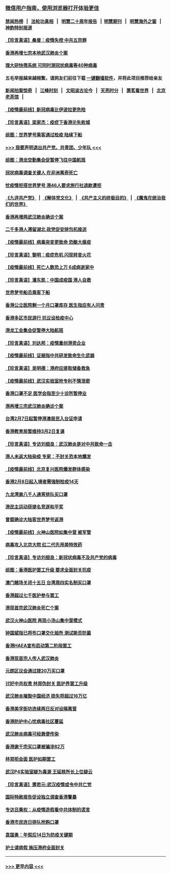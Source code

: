 ### [微信用户指南，使用浏览器打开体验更佳](https://github.com/gfw-breaker/banned-news1/blob/master/indexes/wechat-guide.md?t=0)
#### [禁闻热榜](热点新闻.md?t=0)  &nbsp;&nbsp;|&nbsp;&nbsp; [法轮功真相](https://github.com/gfw-breaker/truth/blob/master/README.md?t=0) &nbsp;&nbsp;|&nbsp;&nbsp; [明慧二十周年报告](https://github.com/gfw-breaker/mh-reports/blob/master/README.md?t=0) &nbsp;&nbsp;|&nbsp;&nbsp;[明慧期刊](https://github.com/gfw-breaker/mh-qikan) &nbsp;&nbsp;|&nbsp;&nbsp; [明慧海外之窗](https://github.com/gfw-breaker/mh-news/blob/master/README.md?t=0) &nbsp;&nbsp;|&nbsp;&nbsp; [神韵特别报道](https://github.com/gfw-breaker/mh-news/blob/master/shenyun.md?t=0)
#### [【珍言真语】桑普：疫情失控 中共五宗罪](../pages/nsc415/n11864157.md?t=02130655) 
#### [香港再增七宗本地武汉肺炎个案](../pages/nsc415/n11862405.md?t=02130655) 
#### [理大研快筛系统 可同时测冠状病毒等40种病毒](../pages/nsc415/n11862376.md?t=02130655) 
#### 五毛举报越来越频繁，请网友们前往下载 [一键翻墙软件](https://github.com/gfw-breaker/ssr-accounts)，并将此项目推荐给亲友
#### [新闻拍案惊奇](https://github.com/gfw-breaker/banned-news1/blob/master/pages/link4.md) &nbsp;&nbsp;|&nbsp;&nbsp; [江峰时刻](https://github.com/gfw-breaker/banned-news1/blob/master/pages/link4.md) &nbsp;&nbsp;|&nbsp;&nbsp; [文昭谈古论今](https://github.com/gfw-breaker/banned-news1/blob/master/pages/link4.md) &nbsp;&nbsp;|&nbsp;&nbsp; [天亮时分](https://github.com/gfw-breaker/banned-news1/blob/master/pages/link4.md) &nbsp;&nbsp;|&nbsp;&nbsp; [萧茗看世界](https://github.com/gfw-breaker/banned-news1/blob/master/pages/link4.md) &nbsp;&nbsp;|&nbsp;&nbsp; [北京老茶馆](https://github.com/gfw-breaker/banned-news1/blob/master/pages/link4.md) &nbsp;&nbsp;|&nbsp;&nbsp; 
#### [【疫情最前线】新冠病毒比伊波拉更危险](../pages/nsc415/n11862199.md?t=02130655) 
#### [【珍言真语】梁家杰：疫症下香港沦失败城](../pages/nsc415/n11861588.md?t=02130655) 
#### [组图：世界梦号乘客通过检疫 陆续下船](../pages/nsc415/n11858302.md?t=02130655) 
#### [>>> 我要声明退出共产党、共青团、少年队 <<<](https://github.com/begood0513/goodnews/blob/master/quit/letter.md) 
#### [组图：港龙空勤集会促暂停飞往中国航班](../pages/nsc415/n11858190.md?t=02130655) 
#### [冠状病毒调查关键人 在非洲离奇死亡](../pages/nsc415/n11859798.md?t=02130655) 
#### [忧疫情拒搭世界梦号 港46人要求旅行社退款遭拒](../pages/nsc415/n11859849.md?t=02130655) 
#### [《九评共产党》](https://github.com/begood0513/9ping.md/blob/master/README.md) &nbsp;|&nbsp; [《解体党文化》](../../../../jtdwh.md/blob/master/README.md)  &nbsp;|&nbsp; [《共产主义的终极目的》](../../../../gczydzjmd.md/blob/master/README.md) &nbsp;|&nbsp; [《魔鬼在统治我们的世界》](../../../../mgztzwmdsj.md/blob/master/README.md) 
#### [香港再增两武汉肺炎确诊个案](../pages/nsc415/n11859833.md?t=02130655) 
#### [二千多港人滞留湖北 政党促安排包机接送](../pages/nsc415/n11859831.md?t=02130655) 
#### [【疫情最前线】病毒突变更致命 恐酿大瘟疫](../pages/nsc415/n11859604.md?t=02130655) 
#### [【珍言真语】黎明：疫症危机 闪现转变火花](../pages/nsc415/n11859199.md?t=02130655) 
#### [【疫情最前线】死亡人数恐上万 6成病逝家中](../pages/nsc415/n11856687.md?t=02130655) 
#### [【珍言真语】潘东凯：中国成疫国 港人自救](../pages/nsc415/n11856962.md?t=02130655) 
#### [世界梦号船员乘客下船](../pages/nsc415/n11856883.md?t=02130655) 
#### [香港公立医院剩一个月口罩库存 医生指应有人问责](../pages/nsc415/n11856875.md?t=02130655) 
#### [香港多区市民游行 抗议设检疫中心](../pages/nsc415/n11856866.md?t=02130655) 
#### [港龙工会集会促暂停大陆航班](../pages/nsc415/n11856840.md?t=02130655) 
#### [【珍言真语】刘达邦：疫情重创港资企业](../pages/nsc415/n11854274.md?t=02130655) 
#### [【疫情最前线】证据指中共研发致命生化武器](../pages/nsc415/n11853087.md?t=02130655) 
#### [【珍言真语】吴明德：港府应提取储备救急](../pages/nsc415/n11852734.md?t=02130655) 
#### [【疫情最前线】武汉实验室抢专利不慎泄密](../pages/nsc415/n11850310.md?t=02130655) 
#### [香港口罩不足 医学会指至少十诊所暂停业](../pages/nsc415/n11850301.md?t=02130655) 
#### [港再增三宗武汉肺炎确诊个案](../pages/nsc415/n11850328.md?t=02130655) 
#### [台湾2月7日起暂停港澳居民入台证申请](../pages/nsc415/n11850304.md?t=02130655) 
#### [香港教育局暂维持3月2日复课](../pages/nsc415/n11850260.md?t=02130655) 
#### [【珍言真语】专访刘细良：武汉肺炎是对中共致命一击](../pages/nsc415/n11849934.md?t=02130655) 
#### [港人未返大陆染疫 专家：不封关恐本地爆发](../pages/nsc415/n11848021.md?t=02130655) 
#### [【疫情最前线】北京复兴医院爆发群体感染](../pages/nsc415/n11847626.md?t=02130655) 
#### [香港2月8日起入境者需强制检疫14天](../pages/nsc415/n11847658.md?t=02130655) 
#### [九龙湾逾八千人通宵排队买口罩](../pages/nsc415/n11847647.md?t=02130655) 
#### [港民主运动获提名竞逐和平奖](../pages/nsc415/n11847633.md?t=02130655) 
#### [曾载确诊大陆客世界梦号返港](../pages/nsc415/n11847608.md?t=02130655) 
#### [【疫情最前线】火神山医院如集中营 被军管](../pages/nsc415/n11847524.md?t=02130655) 
#### [病毒攻入北京大院 红二代先用美特效药](../pages/nsc415/n11847427.md?t=02130655) 
#### [【珍言真语】专访刘细良：新冠状病毒不及共产党的病毒](../pages/nsc415/n11847164.md?t=02130655) 
#### [组图：香港医护罢工升级 要求全面封关抗疫](../pages/nsc415/n11844107.md?t=02130655) 
#### [澳门赌场关闭十五日 台湾周四实名制买口罩](../pages/nsc415/n11845083.md?t=02130655) 
#### [香港超过七千医护参与罢工](../pages/nsc415/n11845051.md?t=02130655) 
#### [港现首宗武汉肺炎死亡个案](../pages/nsc415/n11844998.md?t=02130655) 
#### [武汉火神山医院 再现小汤山集中营模式](../pages/nsc415/n11844763.md?t=02130655) 
#### [钟国斌指已将布口罩交化验所 测试能否防菌](../pages/nsc415/n11842783.md?t=02130655) 
#### [香港HAEA宣布启动第二阶段罢工](../pages/nsc415/n11842723.md?t=02130655) 
#### [香港现首宗人传人武汉肺炎](../pages/nsc415/n11842766.md?t=02130655) 
#### [元朗区议会通过拨20万买口罩](../pages/nsc415/n11842754.md?t=02130655) 
#### [讨好中共权贵 林郑伪封关 医护界罢工升级](../pages/nsc415/n11842359.md?t=02130655) 
#### [武汉肺炎摧毁中国经济 损失将超过16万亿](../pages/nsc415/n11839723.md?t=02130655) 
#### [香港美孚街坊连续两日反对设隔离营](../pages/nsc415/n11839962.md?t=02130655) 
#### [香港防护中心忧病毒社区蔓延](../pages/nsc415/n11839933.md?t=02130655) 
#### [武汉肺炎病毒可经粪便传染](../pages/nsc415/n11839939.md?t=02130655) 
#### [香港逾千宗买口罩被骗涉82万](../pages/nsc415/n11839914.md?t=02130655) 
#### [林郑拒会面 医护如期罢工](../pages/nsc415/n11839892.md?t=02130655) 
#### [武汉P4实验室疑为毒源 王延轶所长上位疑云](../pages/nsc415/n11835543.md?t=02130655) 
#### [【珍言真语】萧若元:武汉疫情或令中共亡党](../pages/nsc415/n11829394.md?t=02130655) 
#### [国际特赦报告促设独立调查香港警暴](../pages/nsc415/n11833845.md?t=02130655) 
#### [专访吕秉权：从疫情造假看中共体制的谎言](../pages/nsc415/n11833813.md?t=02130655) 
#### [香港市民连日排队抢购口罩](../pages/nsc415/n11833794.md?t=02130655) 
#### [袁国勇：年假后14日为防疫关键期](../pages/nsc415/n11831088.md?t=02130655) 
#### [护士请病假 施压港府全面封关](../pages/nsc415/n11831030.md?t=02130655) 

----
#### [ >>> 更早内容 <<< ](../indexes/nsc415-earlier.md)
